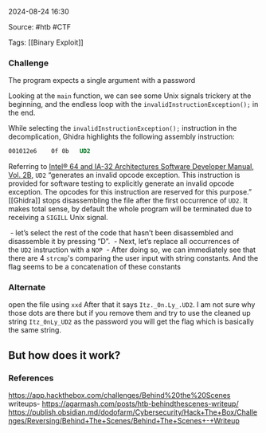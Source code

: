 
2024-08-24 16:30

Source: #htb #CTF 

Tags: [[Binary Exploit]]
### Challenge

The program expects a single argument with a password

Looking at the `main` function, we can see some Unix signals trickery at the beginning, and the endless loop with the `invalidInstructionException();` in the end.

While selecting the `invalidInstructionException();` instruction in the decomplication, Ghidra highlights the following assembly instruction:
```nasm
001012e6	0f 0b	UD2
```

Referring to [Intel® 64 and IA-32 Architectures Software Developer Manual, Vol. 2B](https://www.intel.com/content/www/us/en/developer/articles/technical/intel-sdm.html), `UD2` “generates an invalid opcode exception. This instruction is provided for software testing to explicitly generate an invalid opcode exception. The opcodes for this instruction are reserved for this purpose.”  
[[Ghidra]] stops disassembling the file after the first occurrence of `UD2`. It makes total sense, by default the whole program will be terminated due to receiving a `SIGILL` Unix signal. 

 - let’s select the rest of the code that hasn’t been disassembled and disassemble it by pressing “D”. 
 - Next, let’s replace all occurrences of the `UD2` instruction with a `NOP`
 - After doing so, we can immediately see that there are 4 `strcmp`'s comparing the user input with string constants. And the flag seems to be a concatenation of these constants
### Alternate

open the file using `xxd` 
After that it says `Itz._0n.Ly_.UD2`. I am not sure why those dots are there but if you remove them and try to use the cleaned up string `Itz_0nLy_UD2` as the password you will get the flag which is basically the same string.
## But how does it work?

### References
https://app.hackthebox.com/challenges/Behind%20the%20Scenes
writeups- 
https://agarmash.com/posts/htb-behindthescenes-writeup/
https://publish.obsidian.md/dodofarm/Cybersecurity/Hack+The+Box/Challenges/Reversing/Behind+The+Scenes/Behind+The+Scenes+-+Writeup